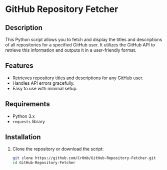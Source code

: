 # GitHub Repository Fetcher

## Description
This Python script allows you to fetch and display the titles and descriptions of all repositories for a specified GitHub user. It utilizes the GitHub API to retrieve this information and outputs it in a user-friendly format.

## Features
- Retrieves repository titles and descriptions for any GitHub user.
- Handles API errors gracefully.
- Easy to use with minimal setup.

## Requirements
- Python 3.x
- `requests` library

## Installation
1. Clone the repository or download the script:
   ```bash
   git clone https://github.com/Cr0mb/GitHub-Repository-Fetcher.git
   cd GitHub-Repository-Fetcher

